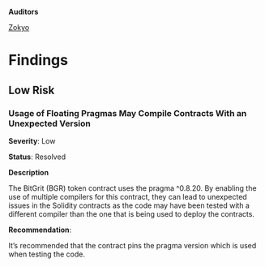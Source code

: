 **Auditors**

[Zokyo](https://x.com/zokyo_io)

# Findings

## Low Risk

### Usage of Floating Pragmas May Compile Contracts With an Unexpected Version

**Severity**: Low

**Status**: Resolved

**Description**

The BitGrit (BGR) token contract uses the pragma ^0.8.20. By enabling the use of multiple compilers for this contract, they can lead to unexpected issues in the Solidity contracts as the code may have been tested with a different compiler than the one that is being used to deploy the contracts.

**Recommendation**: 

It’s recommended that the contract pins the pragma version which is used when testing the code. 
